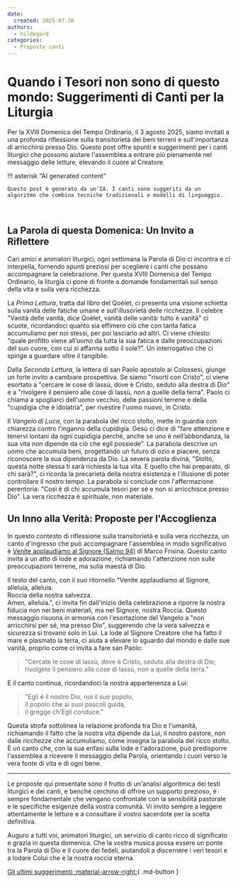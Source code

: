 ```yaml
---
date:
  created: 2025-07-30
authors:
  - hildegard
categories:
  - Proposte canti
---
```


# Quando i Tesori non sono di questo mondo: Suggerimenti di Canti per la Liturgia

Per la XVIII Domenica del Tempo Ordinario, il 3 agosto 2025, siamo invitati a una profonda riflessione sulla transitorietà dei beni terreni e sull'importanza di arricchirsi presso Dio. Questo post offre spunti e suggerimenti per i canti liturgici che possono aiutare l'assemblea a entrare più pienamente nel messaggio delle letture, elevando il cuore al Creatore.
<!-- more -->

!!! asterisk "AI generated content"

    Questo post è generato da un'IA. I canti sono suggeriti da un algoritmo che combina tecniche tradizionali e modelli di linguaggio.

<br>

## La Parola di questa Domenica: Un Invito a Riflettere

Cari amici e animatori liturgici, ogni settimana la Parola di Dio ci incontra e ci interpella, fornendo spunti preziosi per scegliere i canti che possano accompagnare la celebrazione. Per questa XVIII Domenica del Tempo Ordinario, la liturgia ci pone di fronte a domande fondamentali sul senso della vita e sulla vera ricchezza.

La _Prima Lettura_, tratta dal libro del Qoèlet, ci presenta una visione schietta sulla vanità delle fatiche umane e sull'illusorietà delle ricchezze. Il celebre "Vanità delle vanità, dice Qoèlet, vanità delle vanità: tutto è vanità" ci scuote, ricordandoci quanto sia effimero ciò che con tanta fatica accumuliamo per noi stessi, per poi lasciarlo ad altri. Ci viene chiesto: "quale profitto viene all’uomo da tutta la sua fatica e dalle preoccupazioni del suo cuore, con cui si affanna sotto il sole?". Un interrogativo che ci spinge a guardare oltre il tangibile.

Dalla _Seconda Lettura_, la lettera di san Paolo apostolo ai Colossesi, giunge un forte invito a cambiare prospettiva. Se siamo "risorti con Cristo", ci viene esortato a "cercare le cose di lassù, dove è Cristo, seduto alla destra di Dio" e a "rivolgere il pensiero alle cose di lassù, non a quelle della terra". Paolo ci chiama a spogliarci dell'uomo vecchio, delle passioni terrene e della "cupidigia che è idolatria", per rivestire l'uomo nuovo, in Cristo.

Il _Vangelo di Luca_, con la parabola del ricco stolto, mette in guardia con chiarezza contro l'inganno della cupidigia. Gesù ci dice di "fare attenzione e tenervi lontani da ogni cupidigia perché, anche se uno è nell’abbondanza, la sua vita non dipende da ciò che egli possiede". La parabola descrive un uomo che accumula beni, progettando un futuro di ozio e piacere, senza riconoscere la sua dipendenza da Dio. La severa parola divina, "Stolto, questa notte stessa ti sarà richiesta la tua vita. E quello che hai preparato, di chi sarà?", ci ricorda la precarietà della nostra esistenza e l'illusione di poter controllare il nostro tempo. La parabola si conclude con l'affermazione perentoria: "Così è di chi accumula tesori per sé e non si arricchisce presso Dio". La vera ricchezza è spirituale, non materiale.

## Un Inno alla Verità: Proposte per l'Accoglienza

In questo contesto di riflessione sulla transitorietà e sulla vera ricchezza, un canto d'ingresso che può accompagnare l'assemblea in modo significativo è [Venite applaudiamo al Signore (Salmo 94)](https://www.librettocanti.it/canto/venite-applaudiamo-al-signore-salmo-94-1817) di Marco Frisina. Questo canto invita a un atto di lode e adorazione, richiamando l'attenzione non sulle preoccupazioni terrene, ma sulla maestà di Dio.

Il testo del canto, con il suo ritornello "Venite applaudiamo al Signore, <br> alleluia, alleluia. <br> Roccia della nostra salvezza. <br> Amen, alleluia.", ci invita fin dall'inizio della celebrazione a riporre la nostra fiducia non nei beni materiali, ma nel Signore, nostra Roccia. Questo messaggio risuona in armonia con l'esortazione del Vangelo a "non arricchirsi per sé, ma presso Dio", suggerendo che la vera salvezza e sicurezza si trovano solo in Lui. La lode al Signore Creatore che ha fatto il mare e plasmato la terra, ci aiuta a elevare lo sguardo dal mondo e dalle sue vanità, proprio come ci invita a fare san Paolo:

> "Cercate le cose di lassù, dove è Cristo, seduto alla destra di Dio; rivolgete il pensiero alle cose di lassù, non a quelle della terra."

E il canto continua, ricordandoci la nostra appartenenza a Lui:

> "Egli è il nostro Dio, noi il suo popolo, <br> il popolo che ai suoi pascoli guida, <br> il gregge ch'Egli conduce."

Questa strofa sottolinea la relazione profonda tra Dio e l'umanità, richiamando il fatto che la nostra vita dipende da Lui, il nostro pastore, non dalle ricchezze che accumuliamo, come insegna la parabola del ricco stolto. È un canto che, con la sua enfasi sulla lode e l'adorazione, può predisporre l'assemblea a ricevere il messaggio della Parola, orientando i cuori verso la vera fonte di vita e di ogni bene.

---

Le proposte qui presentate sono il frutto di un'analisi algoritmica dei testi liturgici e dei canti, e benché cerchino di offrire un supporto prezioso, è sempre fondamentale che vengano confrontate con la sensibilità pastorale e le specifiche esigenze della vostra comunità. Vi invito sempre a leggere attentamente le letture e a consultare il vostro sacerdote per la scelta definitiva.

Auguro a tutti voi, animatori liturgici, un servizio di canto ricco di significato e grazia in questa domenica. Che la vostra musica possa essere un ponte tra la Parola di Dio e il cuore dei fedeli, aiutandoli a discernere i veri tesori e a lodare Colui che è la nostra roccia eterna.

[Gli ultimi suggerimenti :material-arrow-right:](https://hildegard.it){ .md-button }
